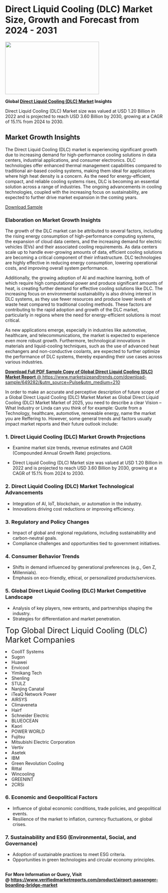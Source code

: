 <H1>Direct Liquid Cooling (DLC) Market Size, Growth and Forecast from 2024 - 2031</H1><img class="aligncenter size-medium wp-image-584254" src="https://thirdeyenews.in/wp-content/uploads/2024/09/Global-Market-Research-300x168.jpeg" alt="" width="300" height="168" /><p><strong>Global&nbsp;<a href="https://www.marketsizeandtrends.com/download-sample/649282/&amp;utm_source=Pulse&amp;utm_medium=210">Direct Liquid Cooling (DLC) Market</a> Insights</strong></p><p>Direct Liquid Cooling (DLC) Market size was valued at USD 1.20 Billion in 2022 and is projected to reach USD 3.60 Billion by 2030, growing at a CAGR of 15.1% from 2024 to 2030.</p><p><!DOCTYPE html> <html lang="en"> <head> <meta charset="UTF-8"> <meta name="viewport" content="width=device-width, initial-scale=1.0"> <title>Direct Liquid Cooling (DLC) Market Growth Insights</title> </head> <body> <h2>Market Growth Insights</h2> <p>The Direct Liquid Cooling (DLC) market is experiencing significant growth due to increasing demand for high-performance cooling solutions in data centers, industrial applications, and consumer electronics. DLC technologies offer enhanced thermal management capabilities compared to traditional air-based cooling systems, making them ideal for applications where high heat density is a concern. As the need for energy-efficient, compact, and reliable cooling systems rises, DLC is becoming an essential solution across a range of industries. The ongoing advancements in cooling technologies, coupled with the increasing focus on sustainability, are expected to further drive market expansion in the coming years.</p> <p><a href="download-sample-link.html">Download Sample</a></p> <h3>Elaboration on Market Growth Insights</h3> <p>The growth of the DLC market can be attributed to several factors, including the rising energy consumption of high-performance computing systems, the expansion of cloud data centers, and the increasing demand for electric vehicles (EVs) and their associated cooling requirements. As data centers scale up to handle ever-growing amounts of data, efficient cooling solutions are becoming a critical component of their infrastructure. DLC technologies are highly effective in reducing energy consumption, lowering operational costs, and improving overall system performance.</p> <p>Additionally, the growing adoption of AI and machine learning, both of which require high computational power and produce significant amounts of heat, is creating further demand for effective cooling solutions like DLC. The increasing focus on environmental sustainability is also driving interest in DLC systems, as they use fewer resources and produce lower levels of waste heat compared to traditional cooling methods. These factors are contributing to the rapid adoption and growth of the DLC market, particularly in regions where the need for energy-efficient solutions is most critical.</p> <p>As new applications emerge, especially in industries like automotive, healthcare, and telecommunications, the market is expected to experience even more robust growth. Furthermore, technological innovations in materials and liquid-cooling techniques, such as the use of advanced heat exchangers and non-conductive coolants, are expected to further optimize the performance of DLC systems, thereby expanding their use cases across various industries.</p> <p><a href="get-more-link.html"></p><p><span class=""><strong>Download Full PDF Sample Copy of Global Direct Liquid Cooling (DLC) Market Report</strong> @ <a href="https://www.marketsizeandtrends.com/download-sample/649282/&amp;utm_source=Pulse&amp;utm_medium=210" target="_blank">https://www.marketsizeandtrends.com/download-sample/649282/&amp;utm_source=Pulse&amp;utm_medium=210</a></span></p><p>In order to make an accurate and perceptive description of future scope of a Global&nbsp;Direct Liquid Cooling (DLC) Market Market as Global&nbsp;Direct Liquid Cooling (DLC) Market Market of 2025, you need to describe a clear Vision &ndash; What Industry or Linda can you think of for example: Quote from a Technology, healthcare, automotive, renewable energy, name the market you are Reffering to. However, some general trends and factors usually impact market reports and their future outlook include:</p><h3>1.&nbsp;<strong>Direct Liquid Cooling (DLC) Market Growth Projections</strong></h3><ul><li>Examine market size trends, revenue estimates and CAGR (Compounded Annual Growth Rate) projections.</li><li><p>Direct Liquid Cooling (DLC) Market size was valued at USD 1.20 Billion in 2022 and is projected to reach USD 3.60 Billion by 2030, growing at a CAGR of 15.1% from 2024 to 2030.</p></li></ul><h3>2.&nbsp;<strong>Direct Liquid Cooling (DLC) Market Technological Advancements</strong></h3><ul><li>Integration of AI, IoT, blockchain, or automation in the industry.</li><li>Innovations driving cost reductions or improving efficiency.</li></ul><h3>3.&nbsp;<strong>Regulatory and Policy Changes</strong></h3><ul><li>Impact of global and regional regulations, including sustainability and carbon-neutral goals.</li><li>Compliance challenges and opportunities tied to government initiatives.</li></ul><h3>4.&nbsp;<strong>Consumer Behavior Trends</strong></h3><ul><li>Shifts in demand influenced by generational preferences (e.g., Gen Z, Millennials).</li><li>Emphasis on eco-friendly, ethical, or personalized products/services.</li></ul><h3>5.&nbsp;<strong>Global Direct Liquid Cooling (DLC) Market Competitive Landscape</strong></h3><ul><li>Analysis of key players, new entrants, and partnerships shaping the industry.</li><li>Strategies for differentiation and market penetration.</li></ul><p data-pm-slice="1 1 []"><span style="color: inherit; font-family: inherit; font-size: 25px;">Top Global Direct Liquid Cooling (DLC) Market Companies</span></p><div class="" data-test-id=""><p><li>CoolIT Systems</li><li> Sugon</li><li> Huawei</li><li> Envicool</li><li> Yimikang Tech</li><li> Shenling</li><li> STULZ</li><li> Nanjing Canatal</li><li> iTeaQ Network Power</li><li> AIRSYS</li><li> Climaveneta</li><li> Hairf</li><li> Schneider Electric</li><li> BLUEOCEAN</li><li> Kaori</li><li> POWER WORLD</li><li> Fujitsu</li><li> Mitsubishi Electric Corporation</li><li> Vertiv</li><li> Asetek</li><li> IBM</li><li> Green Revolution Cooling</li><li> Rittal</li><li> Wincooling</li><li> GREENINT</li><li> 2CRSi</li></p></div><h3>6.&nbsp;<strong>Economic and Geopolitical Factors</strong></h3><ul><li>Influence of global economic conditions, trade policies, and geopolitical events.</li><li>Resilience of the market to inflation, currency fluctuations, or global crises.</li></ul><h3>7.&nbsp;<strong>Sustainability and ESG (Environmental, Social, and Governance)</strong></h3><ul><li>Adoption of sustainable practices to meet ESG criteria.</li><li>Opportunities in green technologies and circular economy principles.</li></ul><h2><strong style="font-size: 14px;">For More Information or Query, Visit @&nbsp;</strong><a style="background-color: #ffffff; font-size: 14px;" href="https://www.marketsizeandtrends.com/report/direct-liquid-cooling-dlc-market/" target="_blank">https://www.verifiedmarketreports.com/product/airport-passenger-boarding-bridge-market</a></h2>
